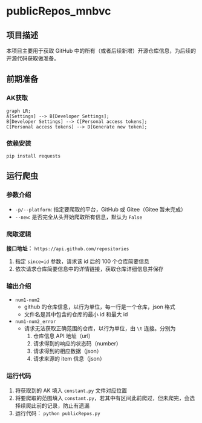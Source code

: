 # publicRepos_mnbvc 

## 项目描述

本项目主要用于获取 GitHub 中的所有（或者后续新增）开源仓库信息，为后续的开源代码获取做准备。

## 前期准备

### AK获取

```mermaid
graph LR;
A[Settings] --> B[Developer Settings];
B[Developer Settings] --> C[Personal access tokens];
C[Personal access tokens] --> D[Generate new token];
```

### 依赖安装

```shell
pip install requests
```

## 运行爬虫

### 参数介绍

- `-p/--platform`: 指定要爬取的平台，GitHub 或 Gitee（Gitee 暂未完成）
- `--new`: 是否完全从头开始爬取所有信息，默认为 `False`

### 爬取逻辑

**接口地址：** `https://api.github.com/repositories`

1. 指定 `since=id` 参数，请求该 id 后的 100 个仓库简要信息
2. 依次请求仓库简要信息中的详情链接，获取仓库详细信息并保存

### 输出介绍

- `num1-num2`
    - github 的仓库信息，以行为单位，每一行是一个仓库，json 格式
    - 文件名是其中包含的仓库的最小 id 和最大 id
- `num1-num2_error`
    - 请求无法获取正确范围的仓库，以行为单位，由 `\t` 连接。分别为
        1. 仓库信息 API 地址（url）
        2. 请求得到的响应的状态码（number）
        3. 请求得到的相应数据（json）
        4. 请求来源的 item 信息（json）

### 运行代码

1. 将获取到的 AK 填入 `constant.py` 文件对应位置
2. 将要爬取的范围填入 `constant.py`，若其中有区间此前爬过，但未爬完，会选择续爬此前的记录，防止有遗漏
3. 运行代码： `python publicRepos.py`
